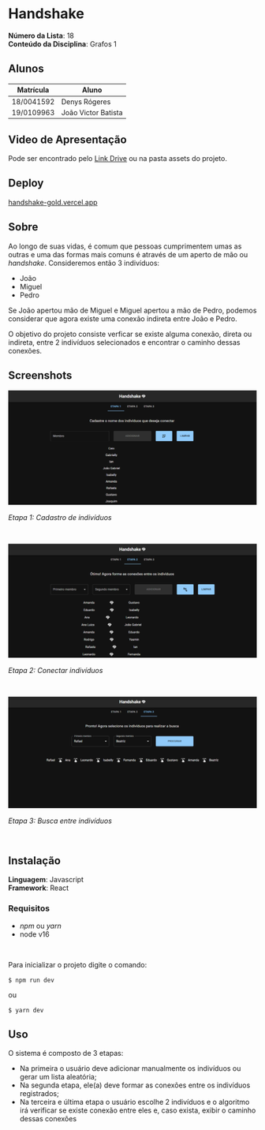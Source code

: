 # Handshake

**Número da Lista**: 18<br>
**Conteúdo da Disciplina**: Grafos 1<br>

## Alunos
|Matrícula | Aluno |
| -- | -- |
| 18/0041592  |  Denys Rógeres |
| 19/0109963  |  João Victor Batista |

## Video de Apresentação
Pode ser encontrado pelo
[Link Drive](https://drive.google.com/file/d/1fANQVUZmKnfT5CXJG190nENJ3vjK8Whd/view?usp=sharing)
ou na pasta assets do projeto.

## Deploy
[handshake-gold.vercel.app](https://handshake-gold.vercel.app/)


## Sobre 
Ao longo de suas vidas, é comum que pessoas cumprimentem umas as outras e uma das formas mais comuns é através de um aperto de mão ou *handshake*. Consideremos então 3 indivíduos:

- João
- Miguel
- Pedro

Se João apertou mão de Miguel e Miguel apertou a mão de Pedro, podemos considerar que agora existe uma conexão indireta entre João e Pedro.

O objetivo do projeto consiste verficar se existe alguma conexão, direta ou indireta, entre 2 indivíduos selecionados e encontrar o caminho dessas conexões.

## Screenshots
![Etapa1](./src/assets/screenshots/RegisterStepScreenshot.png)

*Etapa 1: Cadastro de indivíduos*

<br/>

![Etapa2](./src/assets/screenshots/LinkStepScreenshot.png)

*Etapa 2: Conectar indivíduos*

<br/>

![Etapa1](./src/assets/screenshots/SearchStepScreenshot.png)

*Etapa 3: Busca entre indivíduos*

<br/>

## Instalação 
**Linguagem**: Javascript<br>
**Framework**: React<br>

<!-- Descreva os pré-requisitos para rodar o seu projeto e os comandos necessários. -->
### Requisitos 
- *npm* ou *yarn*
- node v16

<br/>

Para inicializar o projeto digite o comando:
```
$ npm run dev
```

ou 

```
$ yarn dev
```

## Uso 
O sistema é composto de 3 etapas:
- Na primeira o usuário deve adicionar manualmente os indivíduos ou gerar um lista aleatória;
- Na segunda etapa, ele(a) deve formar as conexões entre os indivíduos registrados;
- Na terceira e última etapa o usuário escolhe 2 indivíduos e o algoritmo irá verificar se existe conexão entre eles e, caso exista, exibir o caminho dessas conexões

<!-- ## Outros 
Quaisquer outras informações sobre seu projeto podem ser descritas abaixo. -->




